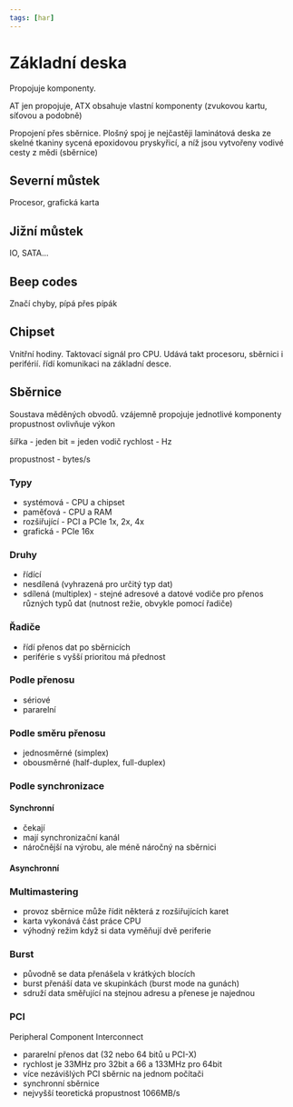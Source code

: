 ```yaml
---
tags: [har]
---
```

# Základní deska
Propojuje komponenty.

AT jen propojuje,
ATX obsahuje vlastní komponenty (zvukovou kartu, síťovou a podobně)

Propojení přes sběrnice.
Plošný spoj je nejčastěji laminátová deska ze skelné tkaniny sycená epoxidovou pryskyřicí, a níž jsou vytvořeny vodivé cesty z mědi (sběrnice)

## Severní můstek
Procesor, grafická karta
## Jižní můstek
IO, SATA...

## Beep codes
Značí chyby, pípá přes pípák

## Chipset
Vnitřní hodiny.
Taktovací signál pro CPU.
Udává takt procesoru, sběrnici i periférií.
řídí komunikaci na základní desce.

## Sběrnice
Soustava měděných obvodů.
vzájemně propojuje jednotlivé komponenty
propustnost ovlivňuje výkon

šířka - jeden bit = jeden vodič
rychlost - Hz

propustnost - bytes/s

### Typy
- systémová - CPU a chipset
- paměťová - CPU a RAM
- rozšiřující - PCI a PCIe 1x, 2x, 4x
- grafická - PCIe 16x

### Druhy
- řídící 
- nesdílená (vyhrazená pro určitý typ dat)
- sdílená (multiplex) - stejné adresové a datové vodiče pro přenos různých typů dat (nutnost režie, obvykle pomocí řadiče)

### Řadiče
- řídí přenos dat po sběrnicích
- periférie s vyšší prioritou má přednost

### Podle přenosu
- sériové
- pararelní

### Podle směru přenosu
- jednosměrné (simplex)
- obousměrné (half-duplex, full-duplex)

### Podle synchronizace
#### Synchronní
- čekají
- mají synchronizační kanál
- náročnější na výrobu, ale méně náročný na sběrnici
#### Asynchronní

### Multimastering
- provoz sběrnice může řídit některá z rozšiřujících karet
- karta vykonává část práce CPU
- výhodný režim když si data vyměňují dvě periferie

### Burst
- původně se data přenášela v krátkých blocích
- burst přenáší data ve skupinkách (burst mode na gunách)
- sdruží data směřující na stejnou adresu a přenese je najednou

### PCI
Peripheral Component Interconnect

- pararelní přenos dat (32 nebo 64 bitů u PCI-X)
- rychlost je 33MHz pro 32bit a 66 a 133MHz pro 64bit
- více nezávišlých PCI sběrnic na jednom počítači
- synchronní sběrnice
- nejvyšší teoretická propustnost 1066MB/s